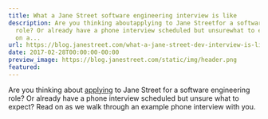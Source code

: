 ```yaml
---
title: What a Jane Street software engineering interview is like
description: Are you thinking aboutapplying to Jane Streetfor a software engineering
  role? Or already have a phone interview scheduled but unsurewhat to expect? Read
  on a...
url: https://blog.janestreet.com/what-a-jane-street-dev-interview-is-like/
date: 2017-02-28T00:00:00-00:00
preview_image: https://blog.janestreet.com/static/img/header.png
featured:
---
```


<p>Are you thinking about
<a href="https://www.janestreet.com/join-jane-street/apply/">applying</a> to Jane Street
for a software engineering role? Or already have a phone interview scheduled but unsure
what to expect? Read on as we walk through an example phone interview with you.</p>


